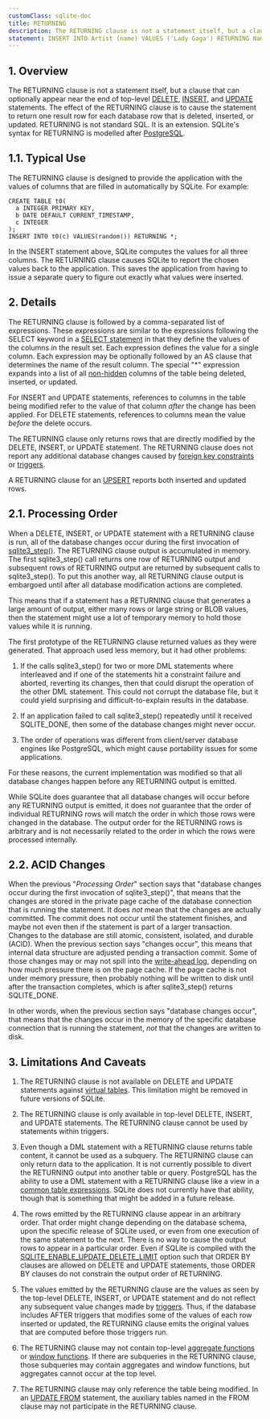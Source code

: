 ```yaml
---
customClass: sqlite-doc
title: RETURNING
description: The RETURNING clause is not a statement itself, but a clause that can optionally appear near the end of top-level DELETE, INSERT, and UPDATE statements.
statement: INSERT INTO Artist (name) VALUES ('Lady Gaga') RETURNING Name, ArtistId;
---
```


## 1. Overview

<!-- do-not-touch-svg-import: 'returning.svg' -->

The RETURNING clause is not a statement itself, but a clause that can
optionally appear near the end of top-level [DELETE](lang_delete),
[INSERT](lang_insert), and [UPDATE](lang_update) statements. The effect
of the RETURNING clause is to cause the statement to return one result
row for each database row that is deleted, inserted, or updated.
RETURNING is not standard SQL. It is an extension. SQLite's syntax for
RETURNING is modelled after
<a href="https://www.postgresql.org" target="_blank">PostgreSQL</a>.

## 1.1. Typical Use

The RETURNING clause is designed to provide the application with the
values of columns that are filled in automatically by SQLite. For
example:

<div class="codeblock">

    CREATE TABLE t0(
      a INTEGER PRIMARY KEY,
      b DATE DEFAULT CURRENT_TIMESTAMP,
      c INTEGER
    );
    INSERT INTO t0(c) VALUES(random()) RETURNING *;

</div>

In the INSERT statement above, SQLite computes the values for all three
columns. The RETURNING clause causes SQLite to report the chosen values
back to the application. This saves the application from having to issue
a separate query to figure out exactly what values were inserted.

## 2. Details

The RETURNING clause is followed by a comma-separated list of
expressions. These expressions are similar to the expressions following
the SELECT keyword in a [SELECT statement](lang_select) in that they
define the values of the columns in the result set. Each expression
defines the value for a single column. Each expression may be optionally
followed by an AS clause that determines the name of the result column.
The special "\*" expression expands into a list of all
<a href="https://www.sqlite.org/vtab.html#hiddencol"
target="_blank">non-hidden</a> columns of the table being deleted,
inserted, or updated.

For INSERT and UPDATE statements, references to columns in the table
being modified refer to the value of that column *after* the change has
been applied. For DELETE statements, references to columns mean the
value *before* the delete occurs.

The RETURNING clause only returns rows that are directly modified by the
DELETE, INSERT, or UPDATE statement. The RETURNING clause does not
report any additional database changes caused by
<a href="https://www.sqlite.org/foreignkeys.html"
target="_blank">foreign key constraints</a> or
[triggers](lang_createtrigger).

A RETURNING clause for an [UPSERT](lang_upsert) reports both inserted
and updated rows.

## 2.1. Processing Order

When a DELETE, INSERT, or UPDATE statement with a RETURNING clause is
run, all of the database changes occur during the first invocation of
<a href="https://www.sqlite.org/c3ref/step.html"
target="_blank">sqlite3_step()</a>. The RETURNING clause output is
accumulated in memory. The first sqlite3_step() call returns one row of
RETURNING output and subsequent rows of RETURNING output are returned by
subsequent calls to sqlite3_step(). To put this another way, all
RETURNING clause output is embargoed until after all database
modification actions are completed.

This means that if a statement has a RETURNING clause that generates a
large amount of output, either many rows or large string or BLOB values,
then the statement might use a lot of temporary memory to hold those
values while it is running.

The first prototype of the RETURNING clause returned values as they were
generated. That approach used less memory, but it had other problems:

1.  If the calls sqlite3_step() for two or more DML statements where
    interleaved and if one of the statements hit a constraint failure
    and aborted, reverting its changes, then that could disrupt the
    operation of the other DML statement. This could not corrupt the
    database file, but it could yield surprising and
    difficult-to-explain results in the database.

2.  If an application failed to call sqlite3_step() repeatedly until it
    received SQLITE_DONE, then some of the database changes might never
    occur.

3.  The order of operations was different from client/server database
    engines like PostgreSQL, which might cause portability issues for
    some applications.

For these reasons, the current implementation was modified so that all
database changes happen before any RETURNING output is emitted.

While SQLite does guarantee that all database changes will occur before
any RETURNING output is emitted, it does *not* guarantee that the order
of individual RETURNING rows will match the order in which those rows
were changed in the database. The output order for the RETURNING rows is
arbitrary and is not necessarily related to the order in which the rows
were processed internally.

## 2.2. ACID Changes

When the previous "*Processing Order*" section says that "database
changes occur during the first invocation of sqlite3_step()", that means
that the changes are stored in the private page cache of the database
connection that is running the statement. It does *not* mean that the
changes are actually committed. The commit does not occur until the
statement finishes, and maybe not even then if the statement is part of
a larger transaction. Changes to the database are still atomic,
consistent, isolated, and durable (ACID). When the previous section says
"changes occur", this means that internal data structure are adjusted
pending a transaction commit. Some of those changes may or may not spill
into the
<a href="https://www.sqlite.org/wal.html" target="_blank">write-ahead
log</a>, depending on how much pressure there is on the page cache. If
the page cache is not under memory pressure, then probably nothing will
be written to disk until after the transaction completes, which is after
sqlite3_step() returns SQLITE_DONE.

In other words, when the previous section says "database changes occur",
that means that the changes occur in the memory of the specific database
connection that is running the statement, *not* that the changes are
written to disk.

## 3. Limitations And Caveats

1.  The RETURNING clause is not available on DELETE and UPDATE
    statements against
    <a href="https://www.sqlite.org/vtab.html" target="_blank">virtual
    tables</a>. This limitation might be removed in future versions of
    SQLite.

2.  The RETURNING clause is only available in top-level DELETE, INSERT,
    and UPDATE statements. The RETURNING clause cannot be used by
    statements within triggers.

3.  Even though a DML statement with a RETURNING clause returns table
    content, it cannot be used as a subquery. The RETURNING clause can
    only return data to the application. It is not currently possible to
    divert the RETURNING output into another table or query. PostgreSQL
    has the ability to use a DML statement with a RETURNING clause like
    a view in a [common table expressions](lang_with). SQLite does not
    currently have that ability, though that is something that might be
    added in a future release.

4.  The rows emitted by the RETURNING clause appear in an arbitrary
    order. That order might change depending on the database schema,
    upon the specific release of SQLite used, or even from one execution
    of the same statement to the next. There is no way to cause the
    output rows to appear in a particular order. Even if SQLite is
    compiled with the
    <a href="https://www.sqlite.org/compile.html#enable_update_delete_limit"
    target="_blank">SQLITE_ENABLE_UPDATE_DELETE_LIMIT</a> option such
    that ORDER BY clauses are allowed on DELETE and UPDATE statements,
    those ORDER BY clauses do not constrain the output order of
    RETURNING.

5.  The values emitted by the RETURNING clause are the values as seen by
    the top-level DELETE, INSERT, or UPDATE statement and do not reflect
    any subsequent value changes made by [triggers](lang_createtrigger).
    Thus, if the database includes AFTER triggers that modifies some of
    the values of each row inserted or updated, the RETURNING clause
    emits the original values that are computed before those triggers
    run.

6.  The RETURNING clause may not contain top-level [aggregate
    functions](lang_aggfunc) or
    <a href="https://www.sqlite.org/windowfunctions.html"
    target="_blank">window functions</a>. If there are subqueries in the
    RETURNING clause, those subqueries may contain aggregates and window
    functions, but aggregates cannot occur at the top level.

7.  The RETURNING clause may only reference the table being modified. In
    an [UPDATE FROM](lang_update#upfrom) statement, the auxiliary tables
    named in the FROM clause may not participate in the RETURNING
    clause.
